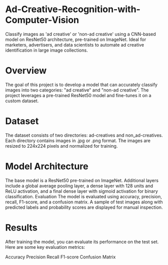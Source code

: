 # Ad-Creative-Recognition-with-Computer-Vision
Classify images as 'ad creative' or 'non-ad creative' using a CNN-based model on ResNet50 architecture, pre-trained on ImageNet. Ideal for marketers, advertisers, and data scientists to automate ad creative identification in large image collections.

# Overview
The goal of this project is to develop a model that can accurately classify images into two categories: "ad creative" and "non-ad creative". The project leverages a pre-trained ResNet50 model and fine-tunes it on a custom dataset.

# Dataset
The dataset consists of two directories: ad-creatives and non_ad-creatives.
Each directory contains images in .jpg or .png format.
The images are resized to 224x224 pixels and normalized for training.

# Model Architecture
 The base model is a ResNet50 pre-trained on ImageNet.
Additional layers include a global average pooling layer, a dense layer with 128 units and ReLU activation, and a final dense layer with sigmoid activation for binary classification.
Evaluation
The model is evaluated using accuracy, precision, recall, F1-score, and a confusion matrix.
A sample of test images along with predicted labels and probability scores are displayed for manual inspection.

# Results
After training the model, you can evaluate its performance on the test set. Here are some key evaluation metrics:

Accuracy
Precision
Recall
F1-score
Confusion Matrix
